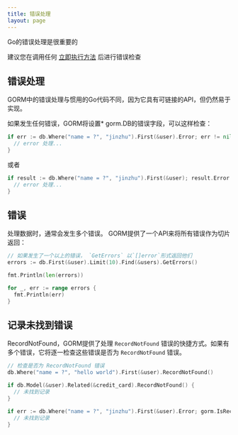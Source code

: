 ```yaml
---
title: 错误处理
layout: page
---
```


Go的错误处理是很重要的

建议您在调用任何 [立即执行方法](https://gorm.io/zh_CN/docs/method_chaining.html#立即执行方法) 后进行错误检查

## 错误处理

GORM中的错误处理与惯用的Go代码不同，因为它具有可链接的API，但仍然易于实现。

如果发生任何错误，GORM将设置* gorm.DB的错误字段，可以这样检查：

```go
if err := db.Where("name = ?", "jinzhu").First(&user).Error; err != nil {
  // error 处理...
}
```

或者

```go
if result := db.Where("name = ?", "jinzhu").First(&user); result.Error != nil {
  // error 处理...
}
```

## 错误

处理数据时，通常会发生多个错误。 GORM提供了一个API来将所有错误作为切片返回：

```go
// 如果发生了一个以上的错误， `GetErrors` 以`[]error`形式返回他们
errors := db.First(&user).Limit(10).Find(&users).GetErrors()

fmt.Println(len(errors))

for _, err := range errors {
  fmt.Println(err)
}
```

## 记录未找到错误

RecordNotFound，GORM提供了处理 `RecordNotFound` 错误的快捷方式。如果有多个错误，它将逐一检查这些错误是否为 `RecordNotFound` 错误。

```go
// 检查是否为 RecordNotFound 错误
db.Where("name = ?", "hello world").First(&user).RecordNotFound()

if db.Model(&user).Related(&credit_card).RecordNotFound() {
  // 未找到记录
}

if err := db.Where("name = ?", "jinzhu").First(&user).Error; gorm.IsRecordNotFoundError(err) {
  // 未找到记录
}
```